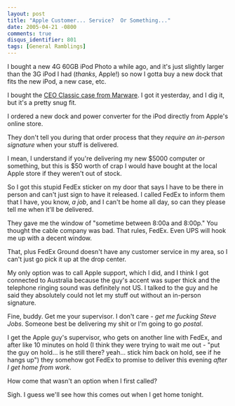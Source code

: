 ```yaml
---
layout: post
title: "Apple Customer... Service?  Or Something..."
date: 2005-04-21 -0800
comments: true
disqus_identifier: 801
tags: [General Ramblings]
---
```

I bought a new 4G 60GB iPod Photo a while ago, and it's just slightly
larger than the 3G iPod I had (*thanks*, Apple!) so now I gotta buy a
new dock that fits the new iPod, a new case, etc.
 
 I bought the [CEO Classic case from
Marware](http://www.marware.com/cgi-bin/WebObjects/Marware.woa/3/wa/selectedCategory?catalogCatID=163).
I got it yesterday, and I dig it, but it's a pretty snug fit.
 
 I ordered a new dock and power converter for the iPod directly from
Apple's online store.
 
 They don't tell you during that order process that they *require an
in-person signature* when your stuff is delivered.
 
 I mean, I understand if you're delivering my new \$5000 computer or
something, but this is \$50 worth of crap I would have bought at the
local Apple store if they weren't out of stock.
 
 So I got this stupid FedEx sticker on my door that says I have to be
there in person and can't just sign to have it released. I called FedEx
to inform them that I have, you know, *a job*, and I can't be home all
day, so can they please tell me when it'll be delivered.
 
 They gave me the window of "sometime between 8:00a and 8:00p." You
thought the cable company was bad. That rules, FedEx. Even UPS will hook
me up with a decent window.
 
 That, plus FedEx Ground doesn't have any customer service in my area,
so I can't just go pick it up at the drop center.
 
 My only option was to call Apple support, which I did, and I think I
got connected to Australia because the guy's accent was super thick and
the telephone ringing sound was definitely not US. I talked to the guy
and he said they absolutely could not let my stuff out without an
in-person signature.
 
 Fine, buddy. Get me your supervisor. I don't care - *get me fucking
Steve Jobs*. Someone best be delivering my shit or I'm going to go
*postal*.
 
 I get the Apple guy's supervisor, who gets on another line with FedEx,
and after like 10 minutes on hold (I think they were trying to wait me
out - "put the guy on hold... is he still there? yeah... stick him back
on hold, see if he hangs up") they somehow got FedEx to promise to
deliver this evening *after I get home from work*.
 
 How come that wasn't an option when I first called?
 
 Sigh. I guess we'll see how this comes out when I get home tonight.
